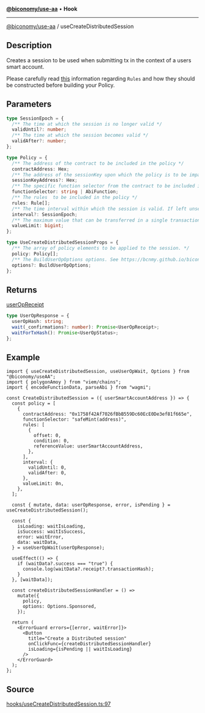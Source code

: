 [**@biconomy/use-aa**](./index.md) • **Hook**

---

[@biconomy/use-aa](./index.md) / useCreateDistributedSession

## Description

Creates a session to be used when submitting tx in the context of a users smart account.

Please carefully read [this](../tutorials/sessions/index.md) information regarding `Rules` and how they should be constructed before building your Policy.

## Parameters

```ts
type SessionEpoch = {
  /** The time at which the session is no longer valid */
  validUntil?: number;
  /** The time at which the session becomes valid */
  validAfter?: number;
};

type Policy = {
  /** The address of the contract to be included in the policy */
  contractAddress: Hex;
  /** The address of the sessionKey upon which the policy is to be imparted */
  sessionKeyAddress?: Hex;
  /** The specific function selector from the contract to be included in the policy */
  functionSelector: string | AbiFunction;
  /** The rules  to be included in the policy */
  rules: Rule[];
  /** The time interval within which the session is valid. If left unset the session will remain invalid indefinitely */
  interval?: SessionEpoch;
  /** The maximum value that can be transferred in a single transaction */
  valueLimit: bigint;
};

type UseCreateDistributedSessionProps = {
  /** The array of policy elements to be applied to the session. */
  policy: Policy[];
  /** The BuildUserOpOptions options. See https://bcnmy.github.io/biconomy-client-sdk/types/BuildUserOpOptions.html for further detail */
  options?: BuildUserOpOptions;
};
```

## Returns

[userOpReceipt](../../Bundler/api/get-useroperation-receipt#response)

```ts
type UserOpResponse = {
  userOpHash: string;
  wait(_confirmations?: number): Promise<UserOpReceipt>;
  waitForTxHash(): Promise<UserOpStatus>;
};
```

## Example

```tsx
import { useCreateDistributedSession, useUserOpWait, Options } from "@biconomy/useAA";
import { polygonAmoy } from "viem/chains";
import { encodeFunctionData, parseAbi } from "wagmi";

const CreateDistributedSession = ({ userSmartAccountAddress }) => {
  const policy = [
    {
      contractAddress: "0x1758f42Af7026fBbB559Dc60EcE0De3ef81f665e",
      functionSelector: "safeMint(address)",
      rules: [
        {
          offset: 0,
          condition: 0,
          referenceValue: userSmartAccountAddress,
        },
      ],
      interval: {
        validUntil: 0,
        validAfter: 0,
      },
      valueLimit: 0n,
    },
  ];

  const { mutate, data: userOpResponse, error, isPending } = useCreateDistributedSession();

  const {
    isLoading: waitIsLoading,
    isSuccess: waitIsSuccess,
    error: waitError,
    data: waitData,
  } = useUserOpWait(userOpResponse);

  useEffect(() => {
    if (waitData?.success === "true") {
      console.log(waitData?.receipt?.transactionHash);
    }
  }, [waitData]);

  const createDistributedSessionHandler = () =>
    mutate({
      policy,
      options: Options.Sponsored,
    });

  return (
    <ErrorGuard errors={[error, waitError]}>
      <Button
        title="Create a Distributed session"
        onClickFunc={createDistributedSessionHandler}
        isLoading={isPending || waitIsLoading}
      />
    </ErrorGuard>
  );
};
```

## Source

[hooks/useCreateDistributedSession.ts:97](https://github.com/bcnmy/useAA/blob/main/src/hooks/useCreateDistributedSession.ts#L97)
